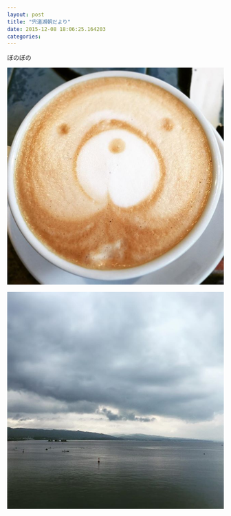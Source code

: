 ```yaml
---
layout: post
title: "宍道湖朝だより"
date: 2015-12-08 18:06:25.164203
categories: 
---
```


ぼのぼの

![ぼのぼの](/assets/images/201512/12276982_1544205052538034_1896593526_n.jpg)

![](/assets/images/201512/12317343_1174946429200307_510473303_n.jpg)


